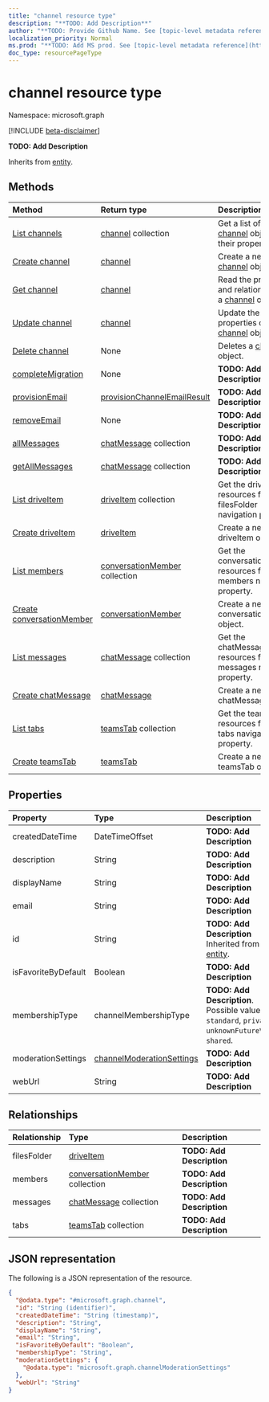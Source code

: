 ```yaml
---
title: "channel resource type"
description: "**TODO: Add Description**"
author: "**TODO: Provide Github Name. See [topic-level metadata reference](https://msgo.azurewebsites.net/add/document/guidelines/metadata.html#topic-level-metadata)**"
localization_priority: Normal
ms.prod: "**TODO: Add MS prod. See [topic-level metadata reference](https://msgo.azurewebsites.net/add/document/guidelines/metadata.html#topic-level-metadata)**"
doc_type: resourcePageType
---
```


# channel resource type

Namespace: microsoft.graph

[!INCLUDE [beta-disclaimer](../../includes/beta-disclaimer.md)]

**TODO: Add Description**


Inherits from [entity](../resources/entity.md).

## Methods
|Method|Return type|Description|
|:---|:---|:---|
|[List channels](../api/channel-list.md)|[channel](../resources/channel.md) collection|Get a list of the [channel](../resources/channel.md) objects and their properties.|
|[Create channel](../api/channel-create.md)|[channel](../resources/channel.md)|Create a new [channel](../resources/channel.md) object.|
|[Get channel](../api/channel-get.md)|[channel](../resources/channel.md)|Read the properties and relationships of a [channel](../resources/channel.md) object.|
|[Update channel](../api/channel-update.md)|[channel](../resources/channel.md)|Update the properties of a [channel](../resources/channel.md) object.|
|[Delete channel](../api/channel-delete.md)|None|Deletes a [channel](../resources/channel.md) object.|
|[completeMigration](../api/channel-completemigration.md)|None|**TODO: Add Description**|
|[provisionEmail](../api/channel-provisionemail.md)|[provisionChannelEmailResult](../resources/provisionchannelemailresult.md)|**TODO: Add Description**|
|[removeEmail](../api/channel-removeemail.md)|None|**TODO: Add Description**|
|[allMessages](../api/channel-allmessages.md)|[chatMessage](../resources/chatmessage.md) collection|**TODO: Add Description**|
|[getAllMessages](../api/channel-getallmessages.md)|[chatMessage](../resources/chatmessage.md) collection|**TODO: Add Description**|
|[List driveItem](../api/channel-list-filesfolder.md)|[driveItem](../resources/driveitem.md) collection|Get the driveItem resources from the filesFolder navigation property.|
|[Create driveItem](../api/channel-post-filesfolder.md)|[driveItem](../resources/driveitem.md)|Create a new driveItem object.|
|[List members](../api/channel-list-members.md)|[conversationMember](../resources/conversationmember.md) collection|Get the conversationMember resources from the members navigation property.|
|[Create conversationMember](../api/channel-post-members.md)|[conversationMember](../resources/conversationmember.md)|Create a new conversationMember object.|
|[List messages](../api/channel-list-messages.md)|[chatMessage](../resources/chatmessage.md) collection|Get the chatMessage resources from the messages navigation property.|
|[Create chatMessage](../api/channel-post-messages.md)|[chatMessage](../resources/chatmessage.md)|Create a new chatMessage object.|
|[List tabs](../api/channel-list-tabs.md)|[teamsTab](../resources/teamstab.md) collection|Get the teamsTab resources from the tabs navigation property.|
|[Create teamsTab](../api/channel-post-tabs.md)|[teamsTab](../resources/teamstab.md)|Create a new teamsTab object.|

## Properties
|Property|Type|Description|
|:---|:---|:---|
|createdDateTime|DateTimeOffset|**TODO: Add Description**|
|description|String|**TODO: Add Description**|
|displayName|String|**TODO: Add Description**|
|email|String|**TODO: Add Description**|
|id|String|**TODO: Add Description** Inherited from [entity](../resources/entity.md).|
|isFavoriteByDefault|Boolean|**TODO: Add Description**|
|membershipType|channelMembershipType|**TODO: Add Description**. Possible values are: `standard`, `private`, `unknownFutureValue`, `shared`.|
|moderationSettings|[channelModerationSettings](../resources/channelmoderationsettings.md)|**TODO: Add Description**|
|webUrl|String|**TODO: Add Description**|

## Relationships
|Relationship|Type|Description|
|:---|:---|:---|
|filesFolder|[driveItem](../resources/driveitem.md)|**TODO: Add Description**|
|members|[conversationMember](../resources/conversationmember.md) collection|**TODO: Add Description**|
|messages|[chatMessage](../resources/chatmessage.md) collection|**TODO: Add Description**|
|tabs|[teamsTab](../resources/teamstab.md) collection|**TODO: Add Description**|

## JSON representation
The following is a JSON representation of the resource.
<!-- {
  "blockType": "resource",
  "keyProperty": "id",
  "@odata.type": "microsoft.graph.channel",
  "baseType": "microsoft.graph.entity",
  "openType": false
}
-->
``` json
{
  "@odata.type": "#microsoft.graph.channel",
  "id": "String (identifier)",
  "createdDateTime": "String (timestamp)",
  "description": "String",
  "displayName": "String",
  "email": "String",
  "isFavoriteByDefault": "Boolean",
  "membershipType": "String",
  "moderationSettings": {
    "@odata.type": "microsoft.graph.channelModerationSettings"
  },
  "webUrl": "String"
}
```

